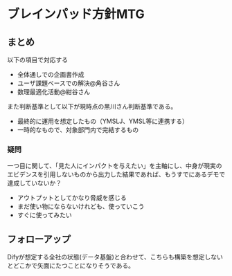 # ブレインパッド方針MTG
## まとめ
以下の項目で対応する
- 全体通しでの企画書作成
- ユーザ課題ベースでの解決@角谷さん
- 数理最適化活動@紺谷さん

また判断基準として以下が現時点の黒川さん判断基準である。
- 最終的に運用を想定したもの（YMSLJ、YMSL等に連携する）
- 一時的なもので、対象部門内で完結するもの

### 疑問
一つ目に関して、「見た人にインパクトを与えたい」を主軸にし、中身が現実のエビデンスを引用しないものから出力した結果であれば、もうすでにあるデモで達成していないか？
- アウトプットとしてかなり脅威を感じる
- まだ使い物にならないけれども、使っていこう
- すぐに使ってみたい

## フォローアップ
Difyが想定する全社の状態(データ基盤)と合わせて、こちらも構築を想定しないとどこかで矢面にたつことになりそうである。